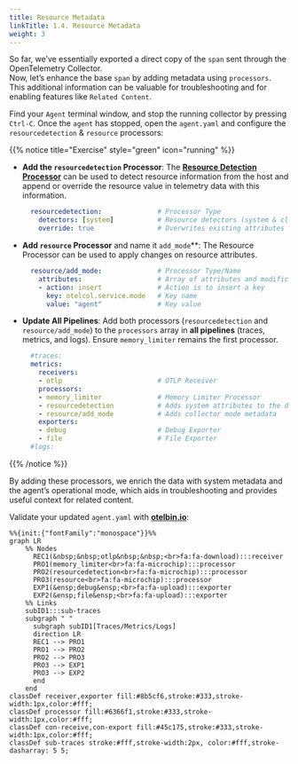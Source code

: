 ```yaml
---
title: Resource Metadata
linkTitle: 1.4. Resource Metadata
weight: 3
---
```


So far, we’ve essentially exported a direct copy of the `span` sent through the OpenTelemetry Collector.  
Now, let’s enhance the base `span` by adding metadata using `processors`. This additional information can be valuable for troubleshooting and for enabling features like `Related Content`.

Find your `Agent` terminal window, and stop the running collector by pressing `Ctrl-C`. Once the `agent` has stopped, open the `agent.yaml` and configure the `resourcedetection` & `resource` processors:

{{% notice title="Exercise" style="green" icon="running" %}}

- **Add the `resourcedetection` Processor**: The [**Resource Detection Processor**](https://github.com/open-telemetry/opentelemetry-collector-contrib/blob/main/processor/resourcedetectionprocessor/README.md) can be used to detect resource information from the host and append or override the resource value in telemetry data with this information.

  ```yaml
    resourcedetection:              # Processor Type
      detectors: [system]           # Resource detectors (system & cloud providers etc.)
      override: true                # Overwrites existing attributes in the data

- **Add `resource` Processor** and name it `add_mode`**: The Resource Processor can be used to apply changes on resource attributes.

  ```yaml
    resource/add_mode:              # Processor Type/Name
      attributes:                   # Array of attributes and modifications
      - action: insert              # Action is to insert a key
        key: otelcol.service.mode   # Key name
        value: "agent"              # Key value
  ```

- **Update All Pipelines**: Add both processors (`resourcedetection` and `resource/add_mode`) to the `processors` array in **all pipelines** (traces, metrics, and logs). Ensure `memory_limiter` remains the first processor.

    ```yaml
      #traces:
      metrics:
        receivers:
        - otlp                        # OTLP Receiver
        processors:
        - memory_limiter              # Memory Limiter Processor
        - resourcedetection           # Adds system attributes to the data
        - resource/add_mode           # Adds collector mode metadata
        exporters:
        - debug                       # Debug Exporter
        - file                        # File Exporter
      #logs:
  ```

{{% /notice %}}

By adding these processors, we enrich the data with system metadata and the agent’s operational mode, which aids in troubleshooting and provides useful context for related content.

Validate your updated `agent.yaml` with [**otelbin.io**](https://www.otelbin.io/):

```mermaid
%%{init:{"fontFamily":"monospace"}}%%
graph LR
    %% Nodes
      REC1(&nbsp;&nbsp;otlp&nbsp;&nbsp;<br>fa:fa-download):::receiver
      PRO1(memory_limiter<br>fa:fa-microchip):::processor
      PRO2(resourcedetection<br>fa:fa-microchip):::processor
      PRO3(resource<br>fa:fa-microchip):::processor
      EXP1(&ensp;debug&ensp;<br>fa:fa-upload):::exporter
      EXP2(&ensp;file&ensp;<br>fa:fa-upload):::exporter
    %% Links
    subID1:::sub-traces
    subgraph " "
      subgraph subID1[Traces/Metrics/Logs]
      direction LR
      REC1 --> PRO1
      PRO1 --> PRO2
      PRO2 --> PRO3
      PRO3 --> EXP1
      PRO3 --> EXP2
      end
    end
classDef receiver,exporter fill:#8b5cf6,stroke:#333,stroke-width:1px,color:#fff;
classDef processor fill:#6366f1,stroke:#333,stroke-width:1px,color:#fff;
classDef con-receive,con-export fill:#45c175,stroke:#333,stroke-width:1px,color:#fff;
classDef sub-traces stroke:#fff,stroke-width:2px, color:#fff,stroke-dasharray: 5 5;
```
<!--
![otelbin-a-1-3-logs](../../images/agent-1-3-logs.png?width=50vw)
-->
